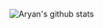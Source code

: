 ![Aryan's github stats](https://github-readme-stats.vercel.app/api?username=zaryanz&theme=highcontrast&show_icons=true)

